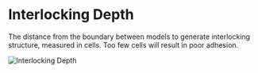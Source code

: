 Interlocking Depth
====
The distance from the boundary between models to generate interlocking structure, measured in cells. Too few cells will result in poor adhesion.

![Interlocking Depth](../images/interlockin.svg)